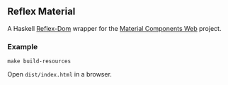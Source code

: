 ## Reflex Material

A Haskell [Reflex-Dom](https://hackage.haskell.org/package/reflex-dom) wrapper for the [Material Components Web](https://github.com/material-components/material-components-web/) project.

### Example

    make build-resources
    
Open `dist/index.html` in a browser.
